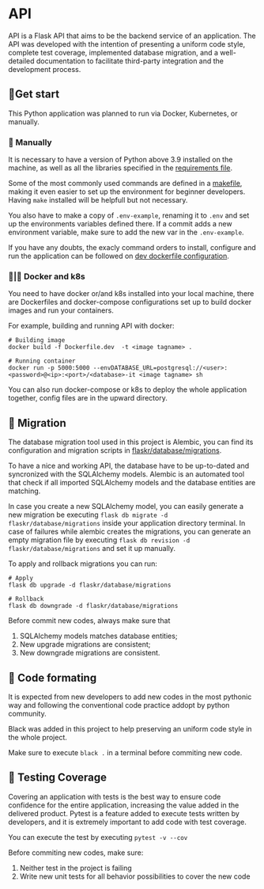# API

API is a Flask API that aims to be the backend service of an application. The API was developed with the intention of presenting a uniform code style, complete test coverage, implemented database migration, and a well-detailed documentation to facilitate third-party integration and the development process.

## 🚀Get start

This Python application was planned to run via Docker, Kubernetes, or manually.

### 👋 Manually

It is necessary to have a version of Python above 3.9 installed on the machine, as well as all the libraries specified in the [requirements file](requirements.txt).

Some of the most commonly used commands are defined in a [makefile](Makefile), making it even easier to set up the environment for beginner developers. Having `make` installed will be helpfull but not necessary.

You also have to make a copy of `.env-example`, renaming it to `.env` and set up the environments variables defined there. If a commit adds a new environment variable, make sure to add the new var in the `.env-example`.

If you have any doubts, the exacly command orders to install, configure and run the application can be followed on [dev dockerfile configuration](Dockerfile.dev).

### 🐋|🎡 Docker and k8s

You need to have docker or/and k8s installed into your local machine, there are Dockerfiles and docker-compose configurations set up to build docker images and run your containers.

For example, building and running API with docker:

```shell
# Building image
docker build -f Dockerfile.dev  -t <image tagname> .

# Running container
docker run -p 5000:5000 --envDATABASE_URL=postgresql://<user>:<password>@<ip>:<port>/<database>-it <image tagname> sh
```

You can also run docker-compose or k8s to deploy the whole application together, config files are in the upward directory.

## 🔀 Migration

The database migration tool used in this project is Alembic, you can find its configuration and migration scripts in [flaskr/database/migrations](flaskr/database/migrations).

To have a nice and working API, the database have to be up-to-dated and syncronized with the SQLAlchemy models. Alembic is an automated tool that check if all imported SQLAlchemy models and the database entities are matching.

In case you create a new SQLAlchemy model, you can easily generate a new migration be executing `flask db migrate -d flaskr/database/migrations` inside your application directory terminal.
In case of failures while alembic creates the migrations, you can generate an empty migration file by executing `flask db revision -d flaskr/database/migrations` and set it up manually.

To apply and rollback migrations you can run:

```shell
# Apply
flask db upgrade -d flaskr/database/migrations

# Rollback
flask db downgrade -d flaskr/database/migrations
```

Before commit new codes, always make sure that

1. SQLAlchemy models matches database entities;
2. New upgrade migrations are consistent;
3. New downgrade migrations are consistent.

## 💈 Code formating

It is expected from new developers to add new codes in the most pythonic way and following the conventional code practice addopt by python community.

Black was added in this project to help preserving an uniform code style in the whole project.

Make sure to execute `black .` in a terminal before commiting new code.

## 🚦 Testing Coverage

Covering an application with tests is the best way to ensure code confidence for the entire application, increasing the value added in the delivered product. Pytest is a feature added to execute tests written by developers, and it is extremely important to add code with test coverage.

You can execute the test by executing `pytest -v --cov`

Before commiting new codes, make sure:

1. Neither test in the project is failing
2. Write new unit tests for all behavior possibilities to cover the new code
